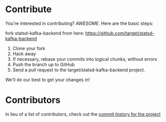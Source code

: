 # Contribute

You're interested in contributing? *AWESOME*. Here are the basic steps:

fork statsd-kafka-backend from here: https://github.com/target/statsd-kafka-backend

1. Clone your fork
2. Hack away
3. If necessary, rebase your commits into logical chunks, without errors
4. Push the branch up to GitHub
5. Send a pull request to the target/statsd-kafka-backend project.

We'll do our best to get your changes in!

# Contributors

In lieu of a list of contributors, check out the [commit history for the project](https://github.com/target/statsd-kafka-backend/graphs/contributors)
